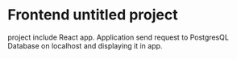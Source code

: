 # Frontend untitled project

project include React app. Application send request to PostgresQL Database on localhost and displaying it in app.
